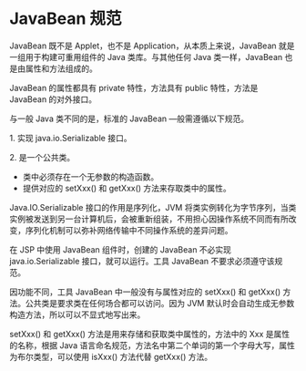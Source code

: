 # JavaBean 规范

JavaBean 既不是 Applet，也不是 Application，从本质上来说，JavaBean 就是一组用于构建可重用组件的 Java 类库。与其他任何 Java 类一样，JavaBean 也是由属性和方法组成的。

JavaBean 的属性都具有 private 特性，方法具有 public 特性，方法是 JavaBean 的对外接口。

与一般 Java 类不同的是，标准的 JavaBean —般需遵循以下规范。

1\. 实现 java.io.Serializable 接口。

2\. 是一个公共类。

*   类中必须存在一个无参数的构造函数。
*   提供对应的 setXxx() 和 getXxx() 方法来存取类中的属性。

Java.IO.Serializable 接口的作用是序列化，JVM 将类实例转化为字节序列，当类实例被发送到另一台计算机后，会被重新组装，不用担心因操作系统不同而有所改变，序列化机制可以弥补网络传输中不同操作系统的差异问题。

在 JSP 中使用 JavaBean 组件时，创建的 JavaBean 不必实现 java.io.Serializable 接口，就可以运行。工具 JavaBean 不要求必须遵守该规范。

因功能不同，工具 JavaBean 中一般没有与属性对应的 setXxx() 和 getXxx() 方法。公共类是要求类在任何场合都可以访问。因为 JVM 默认时会自动生成无参数构造方法，所以可以不显式地写出来。

setXxx() 和 getXxx() 方法是用来存储和获取类中属性的，方法中的 Xxx 是属性的名称，根据 Java 语言命名规范，方法名中第二个单词的第一个字母大写，属性为布尔类型，可以使用 isXxx() 方法代替 getXxx() 方法。
